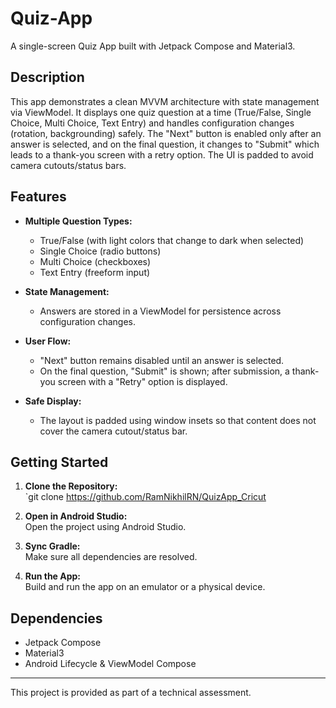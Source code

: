 # Quiz-App

A single-screen Quiz App built with Jetpack Compose and Material3.

## Description

This app demonstrates a clean MVVM architecture with state management via ViewModel. It displays one quiz question at a time (True/False, Single Choice, Multi Choice, Text Entry) and handles configuration changes (rotation, backgrounding) safely. The "Next" button is enabled only after an answer is selected, and on the final question, it changes to "Submit" which leads to a thank-you screen with a retry option. The UI is padded to avoid camera cutouts/status bars.

## Features

- **Multiple Question Types:**  
  - True/False (with light colors that change to dark when selected)  
  - Single Choice (radio buttons)  
  - Multi Choice (checkboxes)  
  - Text Entry (freeform input)

- **State Management:**  
  - Answers are stored in a ViewModel for persistence across configuration changes.
  
- **User Flow:**  
  - "Next" button remains disabled until an answer is selected.
  - On the final question, "Submit" is shown; after submission, a thank-you screen with a "Retry" option is displayed.

- **Safe Display:**  
  - The layout is padded using window insets so that content does not cover the camera cutout/status bar.

## Getting Started

1. **Clone the Repository:**  
   `git clone https://github.com/RamNikhilRN/QuizApp_Cricut

2. **Open in Android Studio:**  
   Open the project using Android Studio.

3. **Sync Gradle:**  
   Make sure all dependencies are resolved.

4. **Run the App:**  
   Build and run the app on an emulator or a physical device.

## Dependencies

- Jetpack Compose
- Material3
- Android Lifecycle & ViewModel Compose

---

This project is provided as part of a technical assessment. 
